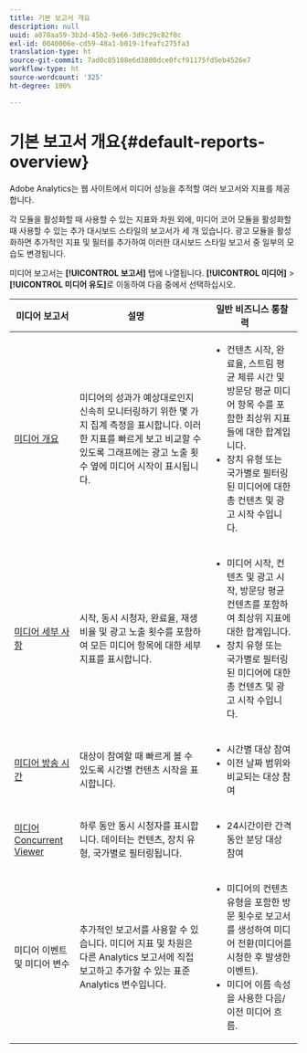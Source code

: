 ```yaml
---
title: 기본 보고서 개요
description: null
uuid: a078aa59-3b2d-45b2-9e66-3d9c29c82f0c
exl-id: 0040006e-cd59-48a1-b019-1feafc275fa3
translation-type: ht
source-git-commit: 7ad0c85108e6d3800dce0fcf91175fd5eb4526e7
workflow-type: ht
source-wordcount: '325'
ht-degree: 100%

---
```


# 기본 보고서 개요{#default-reports-overview}

Adobe Analytics는 웹 사이트에서 미디어 성능을 추적할 여러 보고서와 지표를 제공합니다.

각 모듈을 활성화할 때 사용할 수 있는 지표와 차원 외에, 미디어 코어 모듈을 활성화할 때 사용할 수 있는 추가 대시보드 스타일의 보고서가 세 개 있습니다. 광고 모듈을 활성화하면 추가적인 지표 및 필터를 추가하여 이러한 대시보드 스타일 보고서 중 일부의 모습도 변경됩니다.

미디어 보고서는 **[!UICONTROL 보고서]** 탭에 나열됩니다. **[!UICONTROL 미디어]** > **[!UICONTROL 미디어 유도]**&#x200B;로 이동하여 다음 중에서 선택하십시오.

| 미디어 보고서 | 설명     | 일반 비즈니스 통찰력       |
| --- | --- | --- |
| [미디어 개요](media-reports-overview.md) | 미디어의 성과가 예상대로인지 신속히 모니터링하기 위한 몇 가지 집계 측정을 표시합니다. 이러한 지표를 빠르게 보고 비교할 수 있도록 그래프에는 광고 노출 횟수 옆에 미디어 시작이 표시됩니다. | <ul> <li>컨텐츠 시작, 완료율, 스트림 평균 체류 시간 및 방문당 평균 미디어 항목 수를 포함한 최상위 지표들에 대한 합계입니다.  </li> <li>장치 유형 또는 국가별로 필터링된 미디어에 대한 총 컨텐츠 및 광고 시작 수입니다.  </li> </ul> |
| [미디어 세부 사항](media-reports-detail.md) | 시작, 동시 시청자, 완료율, 재생 비율 및 광고 노출 횟수를 포함하여 모든 미디어 항목에 대한 세부 지표를 표시합니다. | <ul> <li>미디어 시작, 컨텐츠 및 광고 시작, 방문당 평균 컨텐츠를 포함하여 최상위 지표에 대한 합계입니다.  </li> <li>장치 유형 또는 국가별로 필터링된 미디어에 대한 총 컨텐츠 및 광고 시작 수입니다.  </li> </ul> |
| [미디어 방송 시간](media-reports-daypart.md) | 대상이 참여할 때 빠르게 볼 수 있도록 시간별 컨텐츠 시작을 표시합니다. | <ul> <li>시간별 대상 참여  </li> <li>이전 날짜 범위와 비교되는 대상 참여  </li> </ul> |
| [미디어 Concurrent Viewer](media-concurrent-viewers.md) | 하루 동안 동시 시청자를 표시합니다. 데이터는 컨텐츠, 장치 유형, 국가별로 필터링됩니다. | <ul> <li>24시간이란 간격 동안 분당 대상 참여  </li> </ul> |
| 미디어 이벤트 및 미디어 변수 | 추가적인 보고서를 사용할 수 있습니다. 미디어 지표 및 차원은 다른 Analytics 보고서에 직접 보고하고 추가할 수 있는 표준 Analytics 변수입니다. | <ul> <li>미디어의 컨텐츠 유형을 포함한 방문 횟수로 보고서를 생성하여 미디어 전환(미디어를 시청한 후 발생한 이벤트).  </li> <li>미디어 이름 속성을 사용한 다음/이전 미디어 흐름.  </li> </ul> |

